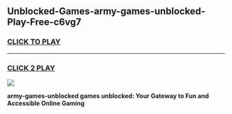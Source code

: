
## Unblocked-Games-army-games-unblocked-Play-Free-c6vg7
<h3>
<a href="https://premium76.site?title=army-games-unblocked&ref=22A">CLICK TO PLAY</a></h3>
<hr>

<h3>
<a href="https://premium76.site?title=army-games-unblocked&ref=22A">CLICK 2 PLAY</a>
  
</h3>

<a href="https://premium76.site?title=army-games-unblocked&ref=22A"><img src="https://clearcache.store/games.png"></a>


**army-games-unblocked games unblocked: Your Gateway to Fun and Accessible Online Gaming**
